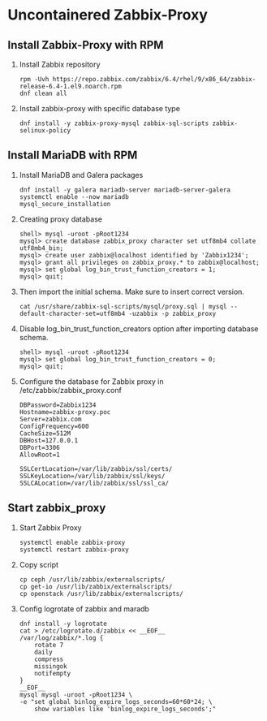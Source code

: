 # Uncontainered Zabbix-Proxy

## Install Zabbix-Proxy with RPM

1. Install Zabbix repository
   
   ```shell
   rpm -Uvh https://repo.zabbix.com/zabbix/6.4/rhel/9/x86_64/zabbix-release-6.4-1.el9.noarch.rpm
   dnf clean all
   ```

2. Install zabbix-proxy with specific database type
   
   ```shell
   dnf install -y zabbix-proxy-mysql zabbix-sql-scripts zabbix-selinux-policy
   ```

## Install MariaDB with RPM

1. Install MariaDB and Galera packages
   
   ```shell
   dnf install -y galera mariadb-server mariadb-server-galera
   systemctl enable --now mariadb
   mysql_secure_installation
   ```

2. Creating proxy database
   
   ```shell
   shell> mysql -uroot -pRoot1234
   mysql> create database zabbix_proxy character set utf8mb4 collate utf8mb4_bin;
   mysql> create user zabbix@localhost identified by 'Zabbix1234';
   mysql> grant all privileges on zabbix_proxy.* to zabbix@localhost;
   mysql> set global log_bin_trust_function_creators = 1;
   mysql> quit;
   ```

3. Then import the initial schema. Make sure to insert correct version.
   
   ```shell
   cat /usr/share/zabbix-sql-scripts/mysql/proxy.sql | mysql --default-character-set=utf8mb4 -uzabbix -p zabbix_proxy
   ```

4. Disable log_bin_trust_function_creators option after importing database schema.
   
   ```shell
   shell> mysql -uroot -pRoot1234
   mysql> set global log_bin_trust_function_creators = 0;
   mysql> quit;
   ```

5. Configure the database for Zabbix proxy in /etc/zabbix/zabbix_proxy.conf
   
   ```shell
   DBPassword=Zabbix1234
   Hostname=zabbix-proxy.poc
   Server=zabbix.com
   ConfigFrequency=600
   CacheSize=512M
   DBHost=127.0.0.1
   DBPort=3306
   AllowRoot=1
   
   SSLCertLocation=/var/lib/zabbix/ssl/certs/
   SSLKeyLocation=/var/lib/zabbix/ssl/keys/
   SSLCALocation=/var/lib/zabbix/ssl/ssl_ca/
   ```

## Start zabbix_proxy

1. Start Zabbix Proxy
   
   ```shell
   systemctl enable zabbix-proxy
   systemctl restart zabbix-proxy
   ```

2. Copy script
   
   ```shell
   cp ceph /usr/lib/zabbix/externalscripts/
   cp get-io /usr/lib/zabbix/externalscripts/
   cp openstack /usr/lib/zabbix/externalscripts/
   ```

3. Config logrotate of zabbix and maradb
   
   ```shell
   dnf install -y logrotate
   cat > /etc/logrotate.d/zabbix << __EOF__
   /var/log/zabbix/*.log {
       rotate 7
       daily
       compress
       missingok
       notifempty
   }
   __EOF__
   mysql mysql -uroot -pRoot1234 \
   -e "set global binlog_expire_logs_seconds=60*60*24; \
       show variables like 'binlog_expire_logs_seconds';"
   ```
